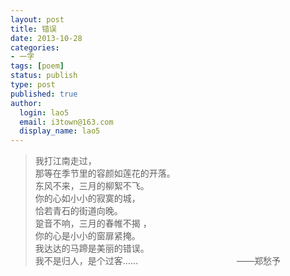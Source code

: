 ```yaml
---
layout: post
title: 错误
date: 2013-10-28
categories:
- 一字
tags: [poem]
status: publish
type: post
published: true
author:
  login: lao5
  email: i3town@163.com
  display_name: lao5
---
```


>我打江南走过，  
那等在季节里的容颜如莲花的开落。  
东风不来，三月的柳絮不飞。  
你的心如小小的寂寞的城，  
恰若青石的街道向晚。  
跫音不响，三月的春帷不揭 ，  
你的心是小小的窗扉紧掩。   
我达达的马蹄是美丽的错误。  
我不是归人，是个过客……
　　　　　　　　　　　——郑愁予